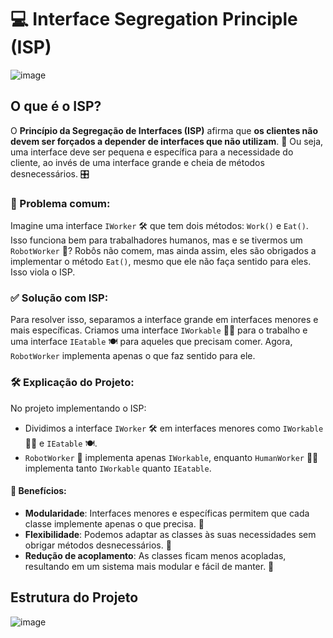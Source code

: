 
# 💻 Interface Segregation Principle (ISP)
![image](https://github.com/user-attachments/assets/4b1d23fa-f2ed-461f-abdf-057d32101f51)

## O que é o ISP?

O **Princípio da Segregação de Interfaces (ISP)** afirma que **os clientes não devem ser forçados a depender de interfaces que não utilizam**. 🔌 Ou seja, uma interface deve ser pequena e específica para a necessidade do cliente, ao invés de uma interface grande e cheia de métodos desnecessários. 🎛️

### 🚨 Problema comum:

Imagine uma interface `IWorker` 🛠️ que tem dois métodos: `Work()` e `Eat()`. Isso funciona bem para trabalhadores humanos, mas e se tivermos um `RobotWorker` 🤖? Robôs não comem, mas ainda assim, eles são obrigados a implementar o método `Eat()`, mesmo que ele não faça sentido para eles. Isso viola o ISP.

### ✅ Solução com ISP:

Para resolver isso, separamos a interface grande em interfaces menores e mais específicas. Criamos uma interface `IWorkable` 👨‍💻 para o trabalho e uma interface `IEatable` 🍽️ para aqueles que precisam comer. Agora, `RobotWorker` implementa apenas o que faz sentido para ele.

### 🛠️ Explicação do Projeto:

No projeto implementando o ISP:
- Dividimos a interface `IWorker` 🛠️ em interfaces menores como `IWorkable` 👨‍💻 e `IEatable` 🍽️.
- `RobotWorker` 🤖 implementa apenas `IWorkable`, enquanto `HumanWorker` 👷‍♂️ implementa tanto `IWorkable` quanto `IEatable`.

#### 🎯 Benefícios:
- **Modularidade**: Interfaces menores e específicas permitem que cada classe implemente apenas o que precisa. 🧩
- **Flexibilidade**: Podemos adaptar as classes às suas necessidades sem obrigar métodos desnecessários. 🚀
- **Redução de acoplamento**: As classes ficam menos acopladas, resultando em um sistema mais modular e fácil de manter. 🔧 

## Estrutura do Projeto 
![image](https://github.com/user-attachments/assets/05f1a401-4c11-4062-9871-9cac582a20c5)
